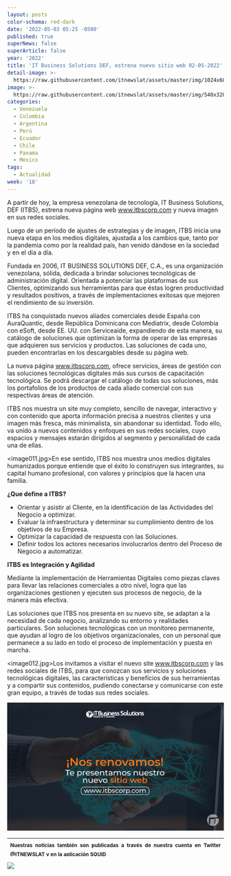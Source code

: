 ```yaml
---
layout: posts
color-schema: red-dark
date: '2022-05-03 05:25 -0500'
published: true
superNews: false
superArticle: false
year: '2022'
title: 'IT Business Solutions DEF, estrena nuevo sitio web 02-05-2022'
detail-image: >-
  https://raw.githubusercontent.com/itnewslat/assets/master/img/1024x680/renovacion-ITBusiness-g.jpg
image: >-
  https://raw.githubusercontent.com/itnewslat/assets/master/img/540x320/renovacion-ITBusiness-p.jpg
categories:
  - Venezuela
  - Colombia
  - Argentina
  - Perú
  - Ecuador
  - Chile
  - Panama
  - Mexico
tags:
  - Actualidad
week: '18'
---
```

A partir de hoy, la empresa venezolana de tecnología, IT Business Solutions, DEF (ITBS), estrena nueva página web www.itbscorp.com y nueva imagen en sus redes sociales.
 
Luego de un período de ajustes de estrategias y de imagen, ITBS inicia una nueva etapa en los medios digitales, ajustada a los cambios que, tanto por la pandemia como por la realidad país, han venido dándose en la sociedad y en el día a día.
 
Fundada en 2006, IT BUSINESS SOLUTIONS DEF, C.A., es una organización venezolana, sólida, dedicada a brindar soluciones tecnológicas de administración digital. Orientada a potenciar las plataformas de sus Clientes, optimizando sus herramientas para que éstas logren productividad y resultados positivos, a través de implementaciones exitosas que mejoren el rendimiento de su inversión.
 
ITBS ha conquistado nuevos aliados comerciales desde España con AuraQuantic, desde República Dominicana con Mediatrix, desde Colombia con eSoft, desde EE. UU. con Serviceaide, expandiendo de esta manera, su catálogo de soluciones que optimizan la forma de operar de las empresas que adquieren sus servicios y productos. Las soluciones de cada uno, pueden encontrarlas en los descargables desde su página web.
 

La nueva página www.itbscorp.com, ofrece servicios, áreas de gestión con las soluciones tecnológicas digitales más sus cursos de capacitación tecnológica. Se podrá descargar el catálogo de todas sus soluciones, más los portafolios de los productos de cada aliado comercial con sus respectivas áreas de atención.
 
ITBS nos muestra un site muy completo, sencillo de navegar, interactivo y con contenido que aporta información precisa a nuestros clientes y una imagen más fresca, más minimalista, sin abandonar su identidad. Todo ello, va unido a nuevos contenidos y enfoques en sus redes sociales, cuyo espacios y mensajes estarán dirigidos al segmento y personalidad de cada una de ellas.
 
<image011.jpg>En ese sentido, ITBS nos muestra unos medios digitales humanizados porque entiende que el éxito lo construyen sus integrantes, su capital humano profesional, con valores y principios que la hacen una familia.
 
 
**¿Que define a ITBS?**

- Orientar y asistir al Cliente, en la identificación de las Actividades del Negocio a optimizar.
- Evaluar la infraestructura y determinar su cumplimiento dentro de los objetivos de su Empresa.
- Optimizar la capacidad de respuesta con las Soluciones.
- Definir todos los actores necesarios involucrarlos dentro del Proceso de Negocio a automatizar.
 
**ITBS es Integración y Agilidad**

Mediante la implementación de Herramientas Digitales como piezas claves para llevar las relaciones comerciales a otro nivel, logra que las organizaciones gestionen y ejecuten sus procesos de negocio, de la manera más efectiva.
 
Las soluciones que ITBS nos presenta en su nuevo site, se adaptan a la necesidad de cada negocio, analizando su entorno y realidades particulares. Son soluciones tecnológicas con un monitoreo permanente, que ayudan al logro de los objetivos organizacionales, con un personal que permanece a su lado en todo el proceso de implementación y puesta en marcha.
 
<image012.jpg>Los invitamos a visitar el nuevo site www.itbscorp.com  y las redes sociales de ITBS, para que conozcan sus servicios y soluciones tecnológicas digitales, las características y beneficios de sus herramientas y a compartir sus contenidos, pudiendo conectarse y comunicarse con este gran equipo, a través de todas sus redes sociales.
 
 ![](https://raw.githubusercontent.com/itnewslat/assets/master/img/540x320/renovacion-ITBusiness-p.jpg)
 
 <table style="height: 42px;" width="569">
<tbody>
<tr>
<td style="text-align: justify;"><sub><strong>Nuestras noticias también son publicadas a través de nuestra cuenta en Twitter <a href="https://twitter.com/itnewslat?lang=es">@ITNEWSLAT</a> y en la aplicación <a href="https://squidapp.co/en/">SQUID</a></strong></sub></td>
</tr>
</tbody>
</table>

<img src="https://tracker.metricool.com/c3po.jpg?hash=56f88a41e39ab42c063cc51676587a04"/>